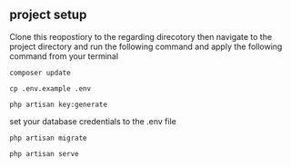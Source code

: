 
## project setup

Clone this reopostiory to the regarding direcotory then navigate to the project directory and  run the following command and apply the following command from your terminal

```
composer update

```
```
cp .env.example .env

````

```
php artisan key:generate

```

set your database credentials to the .env file

```
php artisan migrate

```
```
php artisan serve

```
